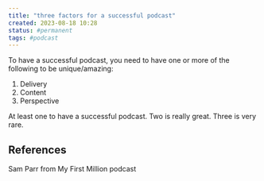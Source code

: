 ```yaml
---
title: "three factors for a successful podcast"
created: 2023-08-18 10:28
status: #permanent
tags: #podcast
---
```


To have a successful podcast, you need to have one or more of the following to be unique/amazing:
1. Delivery
2. Content
3. Perspective

At least one to have a successful podcast. Two is really great. Three is very rare.

## References

Sam Parr from My First Million podcast
